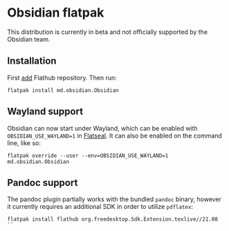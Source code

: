 # Obsidian flatpak

This distribution is currently in beta and not officially supported by the Obsidian team.

## Installation

First [add](https://flatpak.org/setup) Flathub repository. Then run:

```
flatpak install md.obsidian.Obsidian
```

## Wayland support

Obsidian can now start under Wayland, which can be enabled with `OBSIDIAN_USE_WAYLAND=1` in [Flatseal](https://flathub.org/apps/details/com.github.tchx84.Flatseal). It can also be enabled on the command line, like so:

```
flatpak override --user --env=OBSIDIAN_USE_WAYLAND=1 md.obsidian.Obsidian
```

## Pandoc support

The pandoc plugin partially works with the bundled `pandoc` binary, however it currently requires an additional SDK in order to utilize `pdflatex`:

```
flatpak install flathub org.freedesktop.Sdk.Extension.texlive//21.08
``
